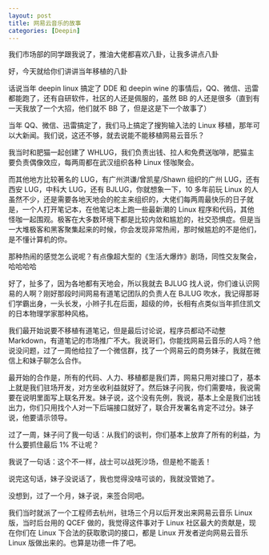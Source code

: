 ```yaml
---
layout: post
title: 网易云音乐的故事
categories: [Deepin]
---
```


我们市场部的同学跟我说了，推油大佬都喜欢八卦，让我多讲点八卦

好，今天就给你们讲讲当年移植的八卦

话说当年 deepin linux 搞定了 DDE 和 deepin wine 的事情后，QQ、微信、迅雷都能跑了，还有自研软件，社区的人还是佩服的，虽然 BB 的人还是很多（直到有一天我放了一个大招，他们就不 BB 了，但是这是下一个故事了）

当年 QQ、微信、迅雷搞定了，我们马上搞定了搜狗输入法的 Linux 移植，那年可以大新闻。我们说，这还不够，就去说能不能移植网易云音乐？

我当时和肥猫一起创建了 WHLUG，我们负责出钱、拉人和免费送咖啡，肥猫主要负责偶像效应，每两周都在武汉组织各种 Linux 怪咖聚会。

而其他地方比较著名的 LUG，有广州洪谦/曾凯星/Shawn 组织的广州 LUG，还有西安 LUG，中科大 LUG，还有 BJLUG，你就想象一下，10 多年前玩 Linux 的人虽然不少，还是需要各地天地会的舵主来组织的，大佬们每两周最快乐的日子就是，一个人打开笔记本，在他笔记本上跑一些最新潮的 Linux 程序和代码，其他怪咖一起围观。极客在大多数环境下都是比较内敛和尴尬的，社交恐惧症。但是当一大堆极客和黑客聚集起来的时候，你会发现非常热闹，那时候尴尬的不是他们，是不懂计算机的你。

那种热闹的感觉怎么说呢？有点像超大型的《生活大爆炸》剧场，同性交友聚会，哈哈哈哈

好了，扯多了，因为各地都有天地会，所以我就去 BJLUG 找人说，你们谁认识网易的人啊？刚好那段时间网易有道笔记团队的负责人在 BJLUG 吹水，我记得那哥们学霸出身，一头长发，小辫子扎在后面，超级的帅，长相有点类似当年抓住凯文的日本物理学家那种风格。

我们最开始说要不移植有道笔记，但是最后讨论说，程序员都动不动整 Markdown，有道笔记的市场推广不大。我说哥们，你能找网易云音乐的人吗？他说没问题，过了一周他给拉了一个微信群，找了一个网易云的商务妹子，我就在微信上和妹子聊怎么合作。

最开始的合作是，所有的代码、人力、移植都是我们弄，网易只用对接口了，基本上就是我们驻场开发，对方坐收利益就好了。然后妹子问我，你们需要啥，我说需要在说明里面写上联名开发。妹子说，这个没有先例，我说，基本上全是我们出钱出力，你们只用找个人对一下后端接口就好了，联合开发署名肯定不过分。妹子说，他要请示领导。

过了一周，妹子问了我一句话：从我们的谈判，你们基本上放弃了所有的利益，为什么要抓住最后 1% 不让呢？

我说了一句话：这个不一样，战士可以战死沙场，但是枪不能丢！

说完这句话，妹子没说话了，我也觉得没啥可谈的，我就没管她了。

没想到，过了一个月，妹子说，来签合同吧。

我们当时就派了一个工程师去杭州，驻场三个月以后开发出来网易云音乐 Linux 版，当时后台用的 QCEF 做的，我觉得这件事对于 Linux 社区最大的贡献是，现在你们在 Linux 下合法的获取歌词的接口，都是 Linux 开发者逆向网易云音乐 Linux 版做出来的。也算是功德一件了吧。
